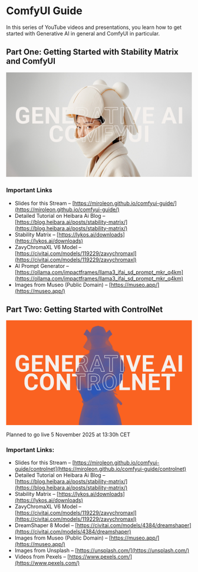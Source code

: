 # ComfyUI Guide
In this series of YouTube videos and presentations, you learn how to get started with Generative AI in general and ComfyUI in particular.

## Part One: Getting Started with Stability Matrix and ComfyUI
[![Part One Thumbnail](assets/thumbnail.jpg)](https://www.youtube.com/live/d3yqBZwF0hM?t=120&si=xZxVcp0HAu_tw8HU)

### Important Links
- Slides for this Stream – [https://miroleon.github.io/comfyui-guide/](https://miroleon.github.io/comfyui-guide/)
- Detailed Tutorial on Heibara Ai Blog – [https://blog.heibara.ai/posts/stability-matrix/](https://blog.heibara.ai/posts/stability-matrix/)
- Stability Matrix – [https://lykos.ai/downloads](https://lykos.ai/downloads)
- ZavyChromaXL V6 Model – [https://civitai.com/models/119229/zavychromaxl](https://civitai.com/models/119229/zavychromaxl)
- AI Prompt Generator – [https://ollama.com/impactframes/llama3_ifai_sd_prompt_mkr_q4km](https://ollama.com/impactframes/llama3_ifai_sd_prompt_mkr_q4km)
- Images from Museo (Public Domain) – [https://museo.app/](https://museo.app/)

## Part Two: Getting Started with ControlNet
[![Part Two Thumbnail](assets/controlnet-thumbnail.jpg)](https://www.youtube.com/live/qR1oTCtT5TI?si=PPoqra2PbbrJQ54s)

Planned to go live 5 November 2025 at 13:30h CET

### Important Links:
- Slides for this Stream – [https://miroleon.github.io/comfyui-guide/controlnet](https://miroleon.github.io/comfyui-guide/controlnet)
- Detailed Tutorial on Heibara Ai Blog – [https://blog.heibara.ai/posts/stability-matrix/](https://blog.heibara.ai/posts/stability-matrix/)
- Stability Matrix – [https://lykos.ai/downloads](https://lykos.ai/downloads)
- ZavyChromaXL V6 Model – [https://civitai.com/models/119229/zavychromaxl](https://civitai.com/models/119229/zavychromaxl)
- DreamShaper 8 Model – [https://civitai.com/models/4384/dreamshaper](https://civitai.com/models/4384/dreamshaper)
- Images from Museo (Public Domain) – [https://museo.app/](https://museo.app/)
- Images from Unsplash – [https://unsplash.com/](https://unsplash.com/)
- Videos from Pexels – [https://www.pexels.com/](https://www.pexels.com/)